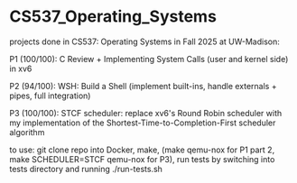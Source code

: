 # CS537_Operating_Systems
projects done in CS537: Operating Systems in Fall 2025 at UW-Madison:

P1 (100/100): C Review + Implementing System Calls (user and kernel side) in xv6

P2 (94/100): WSH: Build a Shell (implement built-ins, handle externals + pipes, full integration)

P3 (100/100): STCF scheduler: replace xv6's Round Robin scheduler with my implementation of the Shortest-Time-to-Completion-First scheduler algorithm

to use: git clone repo into Docker, make, (make qemu-nox for P1 part 2, make SCHEDULER=STCF qemu-nox for P3), run tests by switching into tests directory and running ./run-tests.sh
